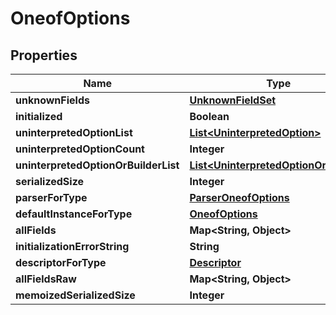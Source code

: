 # OneofOptions

## Properties
Name | Type | Description | Notes
------------ | ------------- | ------------- | -------------
**unknownFields** | [**UnknownFieldSet**](UnknownFieldSet.md) |  |  [optional]
**initialized** | **Boolean** |  |  [optional]
**uninterpretedOptionList** | [**List&lt;UninterpretedOption&gt;**](UninterpretedOption.md) |  |  [optional]
**uninterpretedOptionCount** | **Integer** |  |  [optional]
**uninterpretedOptionOrBuilderList** | [**List&lt;UninterpretedOptionOrBuilder&gt;**](UninterpretedOptionOrBuilder.md) |  |  [optional]
**serializedSize** | **Integer** |  |  [optional]
**parserForType** | [**ParserOneofOptions**](ParserOneofOptions.md) |  |  [optional]
**defaultInstanceForType** | [**OneofOptions**](OneofOptions.md) |  |  [optional]
**allFields** | **Map&lt;String, Object&gt;** |  |  [optional]
**initializationErrorString** | **String** |  |  [optional]
**descriptorForType** | [**Descriptor**](Descriptor.md) |  |  [optional]
**allFieldsRaw** | **Map&lt;String, Object&gt;** |  |  [optional]
**memoizedSerializedSize** | **Integer** |  |  [optional]
